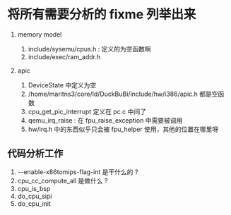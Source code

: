 # 将所有需要分析的 fixme 列举出来

1. memory model
    1. include/sysemu/cpus.h : 定义的为空函数啊
    2. include/exec/ram_addr.h

2. apic
    1. DeviceState 中定义为空
    2. /home/maritns3/core/ld/DuckBuBi/include/hw/i386/apic.h 都是空函数
    3. cpu_get_pic_interrupt 定义在 pc.c 中间了
    4. qemu_irq_raise : 在 fpu_raise_exception 中需要被调用
    5. hw/irq.h 中的东西似乎只会被 fpu_helper 使用，其他的位置在哪里呀


## 代码分析工作
1. --enable-x86tomips-flag-int 是干什么的 ?
2. cpu_cc_compute_all 是做什么 ?
3. cpu_is_bsp
4. do_cpu_sipi
5. do_cpu_init
